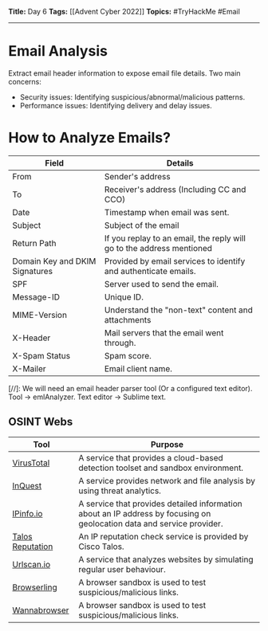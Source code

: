 **Title:** Day 6
**Tags:** [[Advent Cyber 2022]]
**Topics:** #TryHackMe #Email

---
# Email Analysis
Extract email header information to expose email file details. Two main concerns:
- Security issues: Identifying suspicious/abnormal/malicious patterns.
- Performance issues: Identifying delivery and delay issues.

# How to Analyze Emails?
| Field | Details |
| --- | --- |
| From | Sender's address |
| To | Receiver's address (Including CC and CCO) |
| Date | Timestamp when email was sent. |
| Subject | Subject of the email |
| Return Path | If you replay to an email, the reply will go to the address mentioned |
| Domain Key and DKIM Signatures | Provided by email services to identify and authenticate emails. |
| SPF | Server used to send the email. |
| Message-ID | Unique ID. |
| MIME-Version | Understand the "non-text" content and attachments |
| X-Header | Mail servers that the email went through. |
| X-Spam Status | Spam score. |
| X-Mailer | Email client name. |

[//]: We will need an email header parser tool (Or a configured text editor). Tool → emlAnalyzer. Text editor → Sublime text.

## OSINT Webs
| Tool | Purpose |
| --- | --- |
| [VirusTotal](https://www.virustotal.com/gui/home/upload) | A service that provides a cloud-based detection toolset and sandbox environment. |
| [InQuest](https://labs.inquest.net/) | A service provides network and file analysis by using threat analytics. |  
| [IPinfo.io](https://ipinfo.io/) | A service that provides detailed information about an IP address by focusing on geolocation data and service provider. |
| [Talos Reputation](https://www.talosintelligence.com/reputation) | An IP reputation check service is provided by Cisco Talos. |
| [Urlscan.io](https://urlscan.io/) | A service that analyzes websites by simulating regular user behaviour. |
| [Browserling](https://www.browserling.com/) | A browser sandbox is used to test suspicious/malicious links. | 
| [Wannabrowser](https://www.wannabrowser.net/) | A browser sandbox is used to test suspicious/malicious links. |
 
